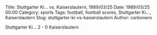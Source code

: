 Title: Stuttgarter Ki… vs. Kaiserslautern, 1989/03/25
Date: 1989/03/25 00:00
Category: sports
Tags: football, football scores, Stuttgarter Ki…, Kaiserslautern
Slug: stuttgarter-ki-vs-kaiserslautern
Author: carbonero


Stuttgarter Ki… 2 - 0 Kaiserslautern
